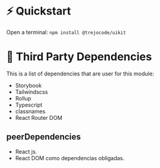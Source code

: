 # ⚡️ Quickstart

Open a terminal:
``` npm install @trejocode/uikit ```

# 🌱 Third Party Dependencies

This is a list of dependencies that are user for this module:

- Storybook
- Tailwindscss
- Rollup
- Typescript
- classnames
- React Router DOM

## peerDependencies
- React js.
- React DOM como dependencias obligadas.
